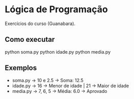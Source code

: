# Lógica de Programação

Exercícios do curso (Guanabara).

## Como executar
python soma.py
python idade.py
python media.py

## Exemplos
- soma.py → 10 e 2.5 → Soma: 12.5
- idade.py → 16 → Menor de idade | 21 → Maior de idade
- media.py → 7, 6, 5 → Média: 6.0 → Aprovado
